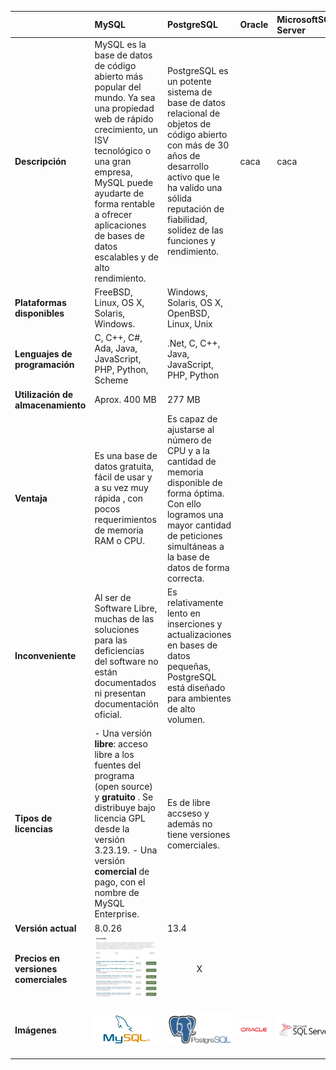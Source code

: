 |     | MySQL    | PostgreSQL | Oracle |MicrosoftSQL Server|Cassandra|
| :------------- | :------------- | :------------- |:------------- |:------------- |:------------- |
| **Descripción** | MySQL es la base de datos de código abierto más popular del mundo. Ya sea una propiedad web de rápido crecimiento, un ISV tecnológico o una gran empresa, MySQL puede ayudarte de forma rentable a ofrecer aplicaciones de bases de datos escalables y de alto rendimiento.      |PostgreSQL es un potente sistema de base de datos relacional de objetos de código abierto con más de 30 años de desarrollo activo que le ha valido una sólida reputación de fiabilidad, solidez de las funciones y rendimiento. |caca|caca|Apache Cassandra es una base de datos distribuida NoSQL de código abierto en la que confían miles de empresas por su escalabilidad y alta disponibilidad sin comprometer el rendimiento.|
| **Plataformas disponibles**  | FreeBSD, Linux, OS X, Solaris, Windows. |Windows, Solaris, OS X, OpenBSD, Linux, Unix|||BSD, Linux, OS X y Windows.|
| **Lenguajes de programación**      | C, C++, C#, Ada, Java, JavaScript, PHP, Python, Scheme |.Net, C, C++, Java, JavaScript, PHP, Python|||C#, C++, PHP, Python, Java, JavaScript, Ruby|
| **Utilización de almacenamiento**      | Aprox. 400 MB |277 MB|||30,3 MB|
| **Ventaja** | Es una base de datos gratuita, fácil de usar y a su vez muy rápida , con pocos requerimientos de memoria RAM o CPU.  |Es capaz de ajustarse al número de CPU y a la cantidad de memoria disponible de forma óptima. Con ello logramos una mayor cantidad de peticiones simultáneas a la base de datos de forma correcta.||| La escalabilidad lineal y la tolerancia a fallos probada en hardware básico o infraestructura en la nube la convierten en la plataforma perfecta para los datos de misión crítica. |
| **Inconveniente**      | Al ser de Software Libre, muchas de las soluciones para las deficiencias del software no están documentados ni presentan documentación oficial.  |Es relativamente lento en inserciones y actualizaciones en bases de datos pequeñas, PostgreSQL está diseñado para ambientes de alto volumen. |||Debemos saber qué queries se van a ejecutar previamente, ya que al hacer SELECT sufre un poco debido a la manera en la que almacena los datos.|
| **Tipos de licencias**       | - Una versión **libre**: acceso libre a los fuentes del programa (open source) y **gratuito** . Se distribuye bajo licencia GPL desde la versión 3.23.19. - Una versión **comercial** de pago, con el nombre de MySQL Enterprise.  | Es de libre accseso y además no tiene versiones comerciales.|||Es de libre acceso (gratis).|
| **Versión actual** | 8.0.26 |13.4|||3.11.11|
| **Precios en versiones comerciales** | ![](img/001.png)   | <center>X</center>|||<center>X</center>|
| **Imágenes**| ![](img/002.png)|![](img/003.png)|![](img/007.png)|![](img/006.png)|![](img/004.png)|
